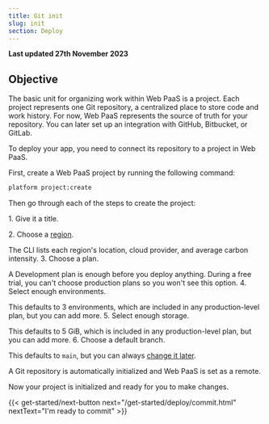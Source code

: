 ```yaml
---
title: Git init
slug: init
section: Deploy
---
```


**Last updated 27th November 2023**



## Objective  

The basic unit for organizing work within Web PaaS is a project.
Each project represents one Git repository, a centralized place to store code and work history.
For now, Web PaaS represents the source of truth for your repository.
You can later set up an integration with GitHub, Bitbucket, or GitLab.

To deploy your app, you need to connect its repository to a project in Web PaaS.

First, create a Web PaaS project by running the following command:

```bash
platform project:create
```

Then go through each of the steps to create the project:

1\. Give it a title.

2\. Choose a [region](../../development/development-regions).

   The CLI lists each region's location, cloud provider, and average carbon intensity.
3\. Choose a plan.

   A Development plan is enough before you deploy anything.
   During a free trial, you can't choose production plans so you won't see this option.
4\. Select enough environments.

   This defaults to 3 environments, which are included in any production-level plan, but you can add more.
5\. Select enough storage.

   This defaults to 5 GiB, which is included in any production-level plan, but you can add more.
6\. Choose a default branch.

   This defaults to `main`, but you can always [change it later](../../environments/environments-default-environment).

A Git repository is automatically initialized and Web PaaS is set as a remote.

Now your project is initialized and ready for you to make changes.

{{< get-started/next-button next="/get-started/deploy/commit.html" nextText="I'm ready to commit" >}}
